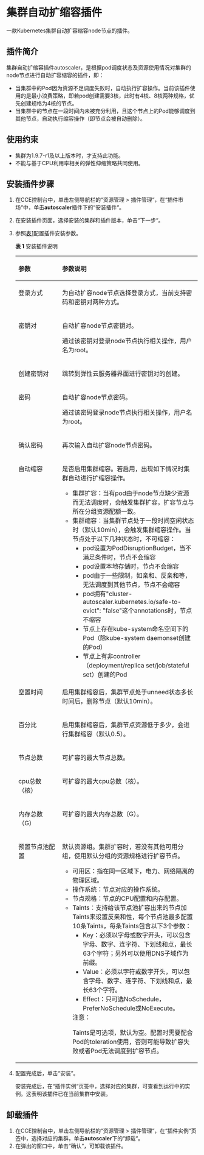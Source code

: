 # 集群自动扩缩容插件<a name="cce_01_0154"></a>

一款Kubernetes集群自动扩容缩容node节点的插件。

## 插件简介<a name="section25311744154917"></a>

集群自动扩缩容插件autoscaler，是根据pod调度状态及资源使用情况对集群的node节点进行自动扩容缩容的插件，即：

-   当集群中的Pod因为资源不足调度失败时，自动执行扩容操作。当前该插件使用的是最小浪费策略，即若pod创建需要3核，此时有4核、8核两种规格，优先创建规格为4核的节点。
-   当集群中的节点在一段时间内未被充分利用，且这个节点上的Pod能够调度到其他节点，自动执行缩容操作（即节点会被自动删除）。

## 使用约束<a name="section202191122814"></a>

-   集群为1.9.7-r1及以上版本时，才支持此功能。
-   不能与基于CPU利用率相关的弹性伸缩策略共同使用。

## 安装插件步骤<a name="section15573161754711"></a>

1.  在CCE控制台中，单击左侧导航栏的“资源管理  \>  插件管理“，在“插件市场“中，单击**autoscaler**插件下的“安装插件“。
2.  在安装插件页面，选择安装的集群和插件版本，单击“下一步“。
3.  参照[表1](#table1582194517429)配置插件安装参数。

    **表 1**  安装插件说明

    <a name="table1582194517429"></a>
    <table><thead align="left"><tr id="row178187453428"><th class="cellrowborder" valign="top" width="24%" id="mcps1.2.3.1.1"><p id="p14818104534219"><a name="p14818104534219"></a><a name="p14818104534219"></a>参数</p>
    </th>
    <th class="cellrowborder" valign="top" width="76%" id="mcps1.2.3.1.2"><p id="p181814453425"><a name="p181814453425"></a><a name="p181814453425"></a>参数说明</p>
    </th>
    </tr>
    </thead>
    <tbody><tr id="row8114415135212"><td class="cellrowborder" valign="top" width="24%" headers="mcps1.2.3.1.1 "><p id="p51142150523"><a name="p51142150523"></a><a name="p51142150523"></a>登录方式</p>
    </td>
    <td class="cellrowborder" valign="top" width="76%" headers="mcps1.2.3.1.2 "><p id="p1011412155524"><a name="p1011412155524"></a><a name="p1011412155524"></a>为自动扩容node节点选择登录方式，当前支持密码和密钥对两种方式。</p>
    </td>
    </tr>
    <tr id="row615632065210"><td class="cellrowborder" valign="top" width="24%" headers="mcps1.2.3.1.1 "><p id="p1515615206525"><a name="p1515615206525"></a><a name="p1515615206525"></a>密钥对</p>
    </td>
    <td class="cellrowborder" valign="top" width="76%" headers="mcps1.2.3.1.2 "><p id="p14156122010527"><a name="p14156122010527"></a><a name="p14156122010527"></a>自动扩容node节点密钥对。</p>
    <p id="p82711005516"><a name="p82711005516"></a><a name="p82711005516"></a>通过该密钥对登录node节点执行相关操作，用户名为root。</p>
    </td>
    </tr>
    <tr id="row441572712521"><td class="cellrowborder" valign="top" width="24%" headers="mcps1.2.3.1.1 "><p id="p4416172716521"><a name="p4416172716521"></a><a name="p4416172716521"></a>创建密钥对</p>
    </td>
    <td class="cellrowborder" valign="top" width="76%" headers="mcps1.2.3.1.2 "><p id="p1241652775216"><a name="p1241652775216"></a><a name="p1241652775216"></a>跳转到弹性云服务器界面进行密钥对的创建。</p>
    </td>
    </tr>
    <tr id="row16819045194214"><td class="cellrowborder" valign="top" width="24%" headers="mcps1.2.3.1.1 "><p id="p118196458429"><a name="p118196458429"></a><a name="p118196458429"></a>密码</p>
    </td>
    <td class="cellrowborder" valign="top" width="76%" headers="mcps1.2.3.1.2 "><p id="p3819545194211"><a name="p3819545194211"></a><a name="p3819545194211"></a>自动扩容node节点密码。</p>
    <p id="p1981910457427"><a name="p1981910457427"></a><a name="p1981910457427"></a>通过该密码登录node节点执行相关操作，用户名为root。</p>
    </td>
    </tr>
    <tr id="row115089226458"><td class="cellrowborder" valign="top" width="24%" headers="mcps1.2.3.1.1 "><p id="p5509152294511"><a name="p5509152294511"></a><a name="p5509152294511"></a>确认密码</p>
    </td>
    <td class="cellrowborder" valign="top" width="76%" headers="mcps1.2.3.1.2 "><p id="p1550915227450"><a name="p1550915227450"></a><a name="p1550915227450"></a>再次输入自动扩容node节点密码。</p>
    </td>
    </tr>
    <tr id="row7820124544210"><td class="cellrowborder" valign="top" width="24%" headers="mcps1.2.3.1.1 "><p id="p7820184519425"><a name="p7820184519425"></a><a name="p7820184519425"></a><span class="keyword" id="keyword93481830179"><a name="keyword93481830179"></a><a name="keyword93481830179"></a>自动缩容</span></p>
    </td>
    <td class="cellrowborder" valign="top" width="76%" headers="mcps1.2.3.1.2 "><p id="p1482012454428"><a name="p1482012454428"></a><a name="p1482012454428"></a>是否启用集群缩容。若启用，出现如下情况时集群自动进行扩缩容操作。</p>
    <a name="ul114251815152520"></a><a name="ul114251815152520"></a><ul id="ul114251815152520"><li><span class="keyword" id="keyword683996171711"><a name="keyword683996171711"></a><a name="keyword683996171711"></a>集群扩容</span>：当有pod由于node节点缺少资源而无法调度时，会触发集群扩容，扩容节点与所在分组资源配额一致。</li><li><span class="keyword" id="keyword134361793178"><a name="keyword134361793178"></a><a name="keyword134361793178"></a>集群缩容</span>：当集群节点处于一段时间空闲状态时（默认10min），会触发集群缩容操作。当节点处于以下几种状态时，不可缩容：<a name="ul128441417142719"></a><a name="ul128441417142719"></a><ul id="ul128441417142719"><li>pod设置为PodDisruptionBudget，当不满足条件时，节点不会缩容</li><li>pod设置本地存储时，节点不会缩容</li><li>pod由于一些限制，如亲和、反亲和等，无法调度到其他节点，节点不会缩容</li><li>pod拥有"cluster-autoscaler.kubernetes.io/safe-to-evict": "false"这个annotations时，节点不缩容</li><li>节点上存在kube-system命名空间下的Pod（除kube-system daemonset创建的Pod）</li><li>节点上有非controller（deployment/replica set/job/stateful set）创建的Pod</li></ul>
    </li></ul>
    </td>
    </tr>
    <tr id="row3820184594210"><td class="cellrowborder" valign="top" width="24%" headers="mcps1.2.3.1.1 "><p id="p16820445104213"><a name="p16820445104213"></a><a name="p16820445104213"></a>空置时间</p>
    </td>
    <td class="cellrowborder" valign="top" width="76%" headers="mcps1.2.3.1.2 "><p id="p15820174514215"><a name="p15820174514215"></a><a name="p15820174514215"></a>启用集群缩容后，集群节点处于unneed状态多长时间后，删除节点（默认10min）。</p>
    </td>
    </tr>
    <tr id="row38201645154217"><td class="cellrowborder" valign="top" width="24%" headers="mcps1.2.3.1.1 "><p id="p78201645134212"><a name="p78201645134212"></a><a name="p78201645134212"></a>百分比</p>
    </td>
    <td class="cellrowborder" valign="top" width="76%" headers="mcps1.2.3.1.2 "><p id="p108201845174217"><a name="p108201845174217"></a><a name="p108201845174217"></a>启用集群缩容后，集群节点资源低于多少，会进行集群缩容（默认0.5）。</p>
    </td>
    </tr>
    <tr id="row10588111641417"><td class="cellrowborder" valign="top" width="24%" headers="mcps1.2.3.1.1 "><p id="p129911124203017"><a name="p129911124203017"></a><a name="p129911124203017"></a>节点总数</p>
    </td>
    <td class="cellrowborder" valign="top" width="76%" headers="mcps1.2.3.1.2 "><p id="p29911924143017"><a name="p29911924143017"></a><a name="p29911924143017"></a>可扩容的最大节点总数。</p>
    </td>
    </tr>
    <tr id="row1765792821416"><td class="cellrowborder" valign="top" width="24%" headers="mcps1.2.3.1.1 "><p id="p09919249305"><a name="p09919249305"></a><a name="p09919249305"></a>cpu总数（核）</p>
    </td>
    <td class="cellrowborder" valign="top" width="76%" headers="mcps1.2.3.1.2 "><p id="p10991724113018"><a name="p10991724113018"></a><a name="p10991724113018"></a>可扩容的最大cpu总数（核）。</p>
    </td>
    </tr>
    <tr id="row42922231141"><td class="cellrowborder" valign="top" width="24%" headers="mcps1.2.3.1.1 "><p id="p7991152414302"><a name="p7991152414302"></a><a name="p7991152414302"></a>内存总数（G）</p>
    </td>
    <td class="cellrowborder" valign="top" width="76%" headers="mcps1.2.3.1.2 "><p id="p199916247301"><a name="p199916247301"></a><a name="p199916247301"></a>可扩容的最大内存总数（G）。</p>
    </td>
    </tr>
    <tr id="row12579164214485"><td class="cellrowborder" valign="top" width="24%" headers="mcps1.2.3.1.1 "><p id="p20580042144816"><a name="p20580042144816"></a><a name="p20580042144816"></a>预置节点池配置</p>
    </td>
    <td class="cellrowborder" valign="top" width="76%" headers="mcps1.2.3.1.2 "><p id="p106311133304"><a name="p106311133304"></a><a name="p106311133304"></a>默认资源组。集群扩容时，若没有其他可用分组，使用默认分组的资源规格进行扩容节点。</p>
    <a name="ul378119275614"></a><a name="ul378119275614"></a><ul id="ul378119275614"><li>可用区：指在同一区域下，电力、网络隔离的物理区域。</li><li>操作系统：节点对应的操作系统。</li><li>节点规格：节点的CPU配置和内存配置。</li><li>Taints：支持给该节点池扩容出来的节点加Taints来设置反亲和性，每个节点池最多配置10条Taints，每条Taints包含以下3个参数：<a name="ul17274222121015"></a><a name="ul17274222121015"></a><ul id="ul17274222121015"><li>Key：必须以字母或数字开头，可以包含字母、数字、连字符、下划线和点，最长63个字符；另外可以使用DNS子域作为前缀。</li><li>Value：必须以字符或数字开头，可以包含字母、数字、连字符、下划线和点，最长63个字符。</li><li>Effect：只可选NoSchedule，PreferNoSchedule或NoExecute。</li></ul>
    <div class="notice" id="note77443231113"><a name="note77443231113"></a><a name="note77443231113"></a><span class="noticetitle"> 注意： </span><div class="noticebody"><p id="p1147883361111"><a name="p1147883361111"></a><a name="p1147883361111"></a>Taints是可选项，默认为空。配置时需要配合Pod的toleration使用，否则可能导致扩容失败或者Pod无法调度到扩容节点。</p>
    </div></div>
    </li></ul>
    </td>
    </tr>
    </tbody>
    </table>

4.  配置完成后，单击“安装”。

    安装完成后，在“插件实例“页签中，选择对应的集群，可查看到运行中的实例。这表明该插件已在当前集群中安装。


## 卸载插件<a name="section610455514114"></a>

1.  在CCE控制台中，单击左侧导航栏的“资源管理 \> 插件管理“，在“插件实例“页签中，选择对应的集群，单击**autoscaler**下的“卸载“。
2.  在弹出的窗口中，单击“确认“，可卸载该插件。

